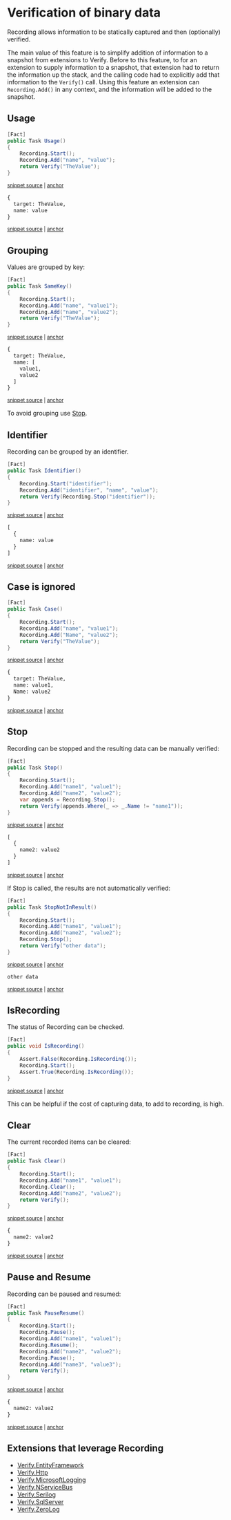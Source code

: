 <!--
GENERATED FILE - DO NOT EDIT
This file was generated by [MarkdownSnippets](https://github.com/SimonCropp/MarkdownSnippets).
Source File: /docs/mdsource/recording.source.md
To change this file edit the source file and then run MarkdownSnippets.
-->

# Verification of binary data

Recording allows information to be statically captured and then (optionally) verified.

The main value of this feature is to simplify addition of information to a snapshot from extensions to Verify. Before to this feature, to for an extension to supply information to a snapshot, that extension had to return the information up the stack, and the calling code had to explicitly add that information to the `Verify()` call. Using this feature an extension can `Recording.Add()` in any context, and the information will be added to the snapshot.


## Usage

<!-- snippet: Recording -->
<a id='snippet-recording'></a>
```cs
[Fact]
public Task Usage()
{
    Recording.Start();
    Recording.Add("name", "value");
    return Verify("TheValue");
}
```
<sup><a href='/src/Verify.Tests/RecordingTests.cs#L4-L14' title='Snippet source file'>snippet source</a> | <a href='#snippet-recording' title='Start of snippet'>anchor</a></sup>
<!-- endSnippet -->

<!-- snippet: RecordingTests.Usage.verified.txt -->
<a id='snippet-RecordingTests.Usage.verified.txt'></a>
```txt
{
  target: TheValue,
  name: value
}
```
<sup><a href='/src/Verify.Tests/RecordingTests.Usage.verified.txt#L1-L4' title='Snippet source file'>snippet source</a> | <a href='#snippet-RecordingTests.Usage.verified.txt' title='Start of snippet'>anchor</a></sup>
<!-- endSnippet -->


## Grouping

Values are grouped by key:

<!-- snippet: RecordingSameKey -->
<a id='snippet-recordingsamekey'></a>
```cs
[Fact]
public Task SameKey()
{
    Recording.Start();
    Recording.Add("name", "value1");
    Recording.Add("name", "value2");
    return Verify("TheValue");
}
```
<sup><a href='/src/Verify.Tests/RecordingTests.cs#L198-L209' title='Snippet source file'>snippet source</a> | <a href='#snippet-recordingsamekey' title='Start of snippet'>anchor</a></sup>
<!-- endSnippet -->

<!-- snippet: RecordingTests.SameKey.verified.txt -->
<a id='snippet-RecordingTests.SameKey.verified.txt'></a>
```txt
{
  target: TheValue,
  name: [
    value1,
    value2
  ]
}
```
<sup><a href='/src/Verify.Tests/RecordingTests.SameKey.verified.txt#L1-L7' title='Snippet source file'>snippet source</a> | <a href='#snippet-RecordingTests.SameKey.verified.txt' title='Start of snippet'>anchor</a></sup>
<!-- endSnippet -->

To avoid grouping use [Stop](#stop).


## Identifier

Recording can be grouped by an identifier.

<!-- snippet: RecordingIdentifier -->
<a id='snippet-recordingidentifier'></a>
```cs
[Fact]
public Task Identifier()
{
    Recording.Start("identifier");
    Recording.Add("identifier", "name", "value");
    return Verify(Recording.Stop("identifier"));
}
```
<sup><a href='/src/Verify.Tests/RecordingTests.cs#L16-L26' title='Snippet source file'>snippet source</a> | <a href='#snippet-recordingidentifier' title='Start of snippet'>anchor</a></sup>
<!-- endSnippet -->

<!-- snippet: RecordingTests.Identifier.verified.txt -->
<a id='snippet-RecordingTests.Identifier.verified.txt'></a>
```txt
[
  {
    name: value
  }
]
```
<sup><a href='/src/Verify.Tests/RecordingTests.Identifier.verified.txt#L1-L5' title='Snippet source file'>snippet source</a> | <a href='#snippet-RecordingTests.Identifier.verified.txt' title='Start of snippet'>anchor</a></sup>
<!-- endSnippet -->


## Case is ignored

<!-- snippet: RecordingIgnoreCase -->
<a id='snippet-recordingignorecase'></a>
```cs
[Fact]
public Task Case()
{
    Recording.Start();
    Recording.Add("name", "value1");
    Recording.Add("Name", "value2");
    return Verify("TheValue");
}
```
<sup><a href='/src/Verify.Tests/RecordingTests.cs#L220-L231' title='Snippet source file'>snippet source</a> | <a href='#snippet-recordingignorecase' title='Start of snippet'>anchor</a></sup>
<!-- endSnippet -->

<!-- snippet: RecordingTests.Case.verified.txt -->
<a id='snippet-RecordingTests.Case.verified.txt'></a>
```txt
{
  target: TheValue,
  name: value1,
  Name: value2
}
```
<sup><a href='/src/Verify.Tests/RecordingTests.Case.verified.txt#L1-L5' title='Snippet source file'>snippet source</a> | <a href='#snippet-RecordingTests.Case.verified.txt' title='Start of snippet'>anchor</a></sup>
<!-- endSnippet -->


## Stop

Recording can be stopped and the resulting data can be manually verified:

<!-- snippet: RecordingStop -->
<a id='snippet-recordingstop'></a>
```cs
[Fact]
public Task Stop()
{
    Recording.Start();
    Recording.Add("name1", "value1");
    Recording.Add("name2", "value2");
    var appends = Recording.Stop();
    return Verify(appends.Where(_ => _.Name != "name1"));
}
```
<sup><a href='/src/Verify.Tests/RecordingTests.cs#L58-L70' title='Snippet source file'>snippet source</a> | <a href='#snippet-recordingstop' title='Start of snippet'>anchor</a></sup>
<!-- endSnippet -->

<!-- snippet: RecordingTests.Stop.verified.txt -->
<a id='snippet-RecordingTests.Stop.verified.txt'></a>
```txt
[
  {
    name2: value2
  }
]
```
<sup><a href='/src/Verify.Tests/RecordingTests.Stop.verified.txt#L1-L5' title='Snippet source file'>snippet source</a> | <a href='#snippet-RecordingTests.Stop.verified.txt' title='Start of snippet'>anchor</a></sup>
<!-- endSnippet -->

If Stop is called, the results are not automatically verified:

<!-- snippet: RecordingStopNotInResult -->
<a id='snippet-recordingstopnotinresult'></a>
```cs
[Fact]
public Task StopNotInResult()
{
    Recording.Start();
    Recording.Add("name1", "value1");
    Recording.Add("name2", "value2");
    Recording.Stop();
    return Verify("other data");
}
```
<sup><a href='/src/Verify.Tests/RecordingTests.cs#L72-L84' title='Snippet source file'>snippet source</a> | <a href='#snippet-recordingstopnotinresult' title='Start of snippet'>anchor</a></sup>
<!-- endSnippet -->

<!-- snippet: RecordingTests.StopNotInResult.verified.txt -->
<a id='snippet-RecordingTests.StopNotInResult.verified.txt'></a>
```txt
other data
```
<sup><a href='/src/Verify.Tests/RecordingTests.StopNotInResult.verified.txt#L1-L1' title='Snippet source file'>snippet source</a> | <a href='#snippet-RecordingTests.StopNotInResult.verified.txt' title='Start of snippet'>anchor</a></sup>
<!-- endSnippet -->


## IsRecording

The status of Recording can be checked.

<!-- snippet: IsRecording -->
<a id='snippet-isrecording'></a>
```cs
[Fact]
public void IsRecording()
{
    Assert.False(Recording.IsRecording());
    Recording.Start();
    Assert.True(Recording.IsRecording());
}
```
<sup><a href='/src/Verify.Tests/RecordingTests.cs#L28-L38' title='Snippet source file'>snippet source</a> | <a href='#snippet-isrecording' title='Start of snippet'>anchor</a></sup>
<!-- endSnippet -->

This can be helpful if the cost of capturing data, to add to recording, is high.


## Clear

The current recorded items can be cleared:

<!-- snippet: RecordingClear -->
<a id='snippet-recordingclear'></a>
```cs
[Fact]
public Task Clear()
{
    Recording.Start();
    Recording.Add("name1", "value1");
    Recording.Clear();
    Recording.Add("name2", "value2");
    return Verify();
}
```
<sup><a href='/src/Verify.Tests/RecordingTests.cs#L118-L130' title='Snippet source file'>snippet source</a> | <a href='#snippet-recordingclear' title='Start of snippet'>anchor</a></sup>
<!-- endSnippet -->

<!-- snippet: RecordingTests.Clear.verified.txt -->
<a id='snippet-RecordingTests.Clear.verified.txt'></a>
```txt
{
  name2: value2
}
```
<sup><a href='/src/Verify.Tests/RecordingTests.Clear.verified.txt#L1-L3' title='Snippet source file'>snippet source</a> | <a href='#snippet-RecordingTests.Clear.verified.txt' title='Start of snippet'>anchor</a></sup>
<!-- endSnippet -->


## Pause and Resume

Recording can be paused and resumed:

<!-- snippet: RecordingPauseResume -->
<a id='snippet-recordingpauseresume'></a>
```cs
[Fact]
public Task PauseResume()
{
    Recording.Start();
    Recording.Pause();
    Recording.Add("name1", "value1");
    Recording.Resume();
    Recording.Add("name2", "value2");
    Recording.Pause();
    Recording.Add("name3", "value3");
    return Verify();
}
```
<sup><a href='/src/Verify.Tests/RecordingTests.cs#L142-L157' title='Snippet source file'>snippet source</a> | <a href='#snippet-recordingpauseresume' title='Start of snippet'>anchor</a></sup>
<!-- endSnippet -->

<!-- snippet: RecordingTests.PauseResume.verified.txt -->
<a id='snippet-RecordingTests.PauseResume.verified.txt'></a>
```txt
{
  name2: value2
}
```
<sup><a href='/src/Verify.Tests/RecordingTests.PauseResume.verified.txt#L1-L3' title='Snippet source file'>snippet source</a> | <a href='#snippet-RecordingTests.PauseResume.verified.txt' title='Start of snippet'>anchor</a></sup>
<!-- endSnippet -->


## Extensions that leverage Recording

 * [Verify.EntityFramework](https://github.com/VerifyTests/Verify.EntityFramework#recording)
 * [Verify.Http](https://github.com/VerifyTests/Verify.Http)
 * [Verify.MicrosoftLogging](https://github.com/VerifyTests/Verify.MicrosoftLogging)
 * [Verify.NServiceBus](https://github.com/VerifyTests/Verify.NServiceBus#recording)
 * [Verify.Serilog](https://github.com/VerifyTests/Verify.Serilog)
 * [Verify.SqlServer](https://github.com/VerifyTests/Verify.SqlServer#recording)
 * [Verify.ZeroLog](https://github.com/VerifyTests/Verify.ZeroLog)
